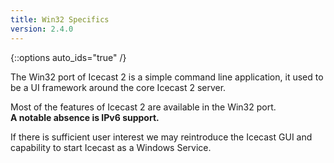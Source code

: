 ```yaml
---
title: Win32 Specifics
version: 2.4.0
---
```


{::options auto_ids="true" /}

<article markdown="1">
The Win32 port of Icecast 2 is a simple command line application,
it used to be a UI framework around the core Icecast 2 server.  
  
Most of the features of Icecast 2 are available in the Win32 port.  
__A notable absence is IPv6 support.__
  
If there is sufficient user interest we may reintroduce the Icecast GUI
and capability to start Icecast as a Windows Service.

</article>
